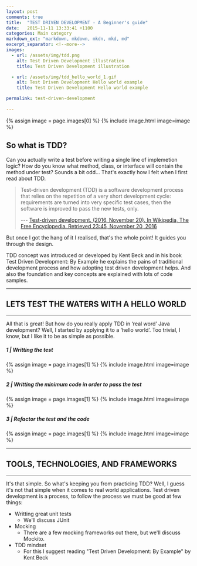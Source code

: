 ```yaml
---
layout: post
comments: true
title:  "TEST DRIVEN DEVELOPMENT - A Beginner's guide"
date:   2015-11-11 13:33:41 +1100
categories: Main category
markdown_ext: "markdown, mkdown, mkdn, mkd, md"
excerpt_separator: <!--more-->
images: 
  - url: /assets/img/tdd.png
    alt: Test Driven Development illustration
    title: Test Driven Development illustration

  - url: /assets/img/tdd_hello_world_1.gif
    alt: Test Driven Development Hello world example
    title: Test Driven Development Hello world example

permalink: test-driven-development
 
---
```

<div class="center">
{% assign image = page.images[0] %}
{% include image.html image=image %}
</div>

## So what is TDD?

Can you actually write a test before writing a single line of implemetion logic? How do you know what method, class, or interface will contain the method under test? Sounds a bit odd...
That's exactly how I felt when I first read about TDD. 
<!--more-->

> Test-driven development (TDD) is a software development process that relies on the repetition of a very short development cycle: requirements are turned into very specific test cases, then the software is improved to pass the new tests, only. 
>
>--- [Test-driven development. (2016, November 20). In Wikipedia, The Free Encyclopedia. Retrieved 23:45, November 20, 2016](https://en.wikipedia.org/w/index.php?title=Test-driven_development&oldid=750634597)

But once I got the hang of it I realised, that's the whole point! It guides you through the design.

TDD concept was introduced or developed by Kent Beck and in his book Test Driven Development: By Example he explains the pains of traditional development process and how adopting test driven development helps. And also the foundation and key concepts are explained with lots of code samples.

<hr>

## LETS TEST THE WATERS WITH A HELLO WORLD

<hr> 

All that is great! But how do you really apply TDD in ‘real word’ Java development?
Well, I started by applying it to a ‘hello world’. Too trivial, I know, but I like it to be as simple as possible.

##### 1 | Writting the test

<div>
{% assign image = page.images[1] %}
{% include image.html image=image %}
</div>

##### 2 | Writting the minimum code in order to pass the test

<div>
{% assign image = page.images[1] %}
{% include image.html image=image %}
</div>

##### 3 | Refactor the test and the code

<div>
{% assign image = page.images[1] %}
{% include image.html image=image %}
</div>

<hr>

## TOOLS, TECHNOLOGIES, AND FRAMEWORKS 

<hr> 

It's that simple. So what's keeping you from practicing TDD? Well, I guess it's not that simple when it comes to real world applications. 
Test driven development is a process, to follow the process we must be good at few things:

- Writting great unit tests
    + We'll discuss JUnit
- Mocking
    + There are a few mocking frameworks out there, but we'll discuss Mockito.
- TDD mindset
    + For this I suggest reading "Test Driven Development: By Example" by Kent Beck


